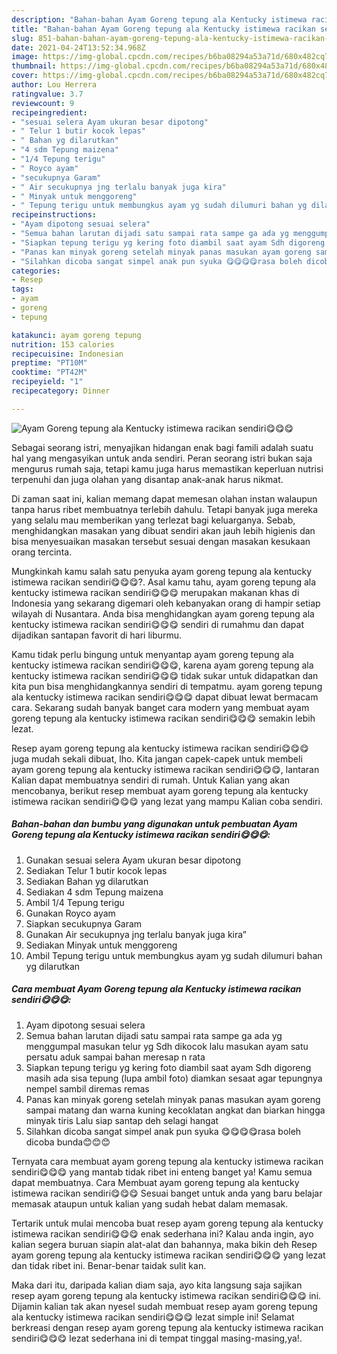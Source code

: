 ```yaml
---
description: "Bahan-bahan Ayam Goreng tepung ala Kentucky istimewa racikan sendiri😋😋😋 yang sedap Untuk Jualan"
title: "Bahan-bahan Ayam Goreng tepung ala Kentucky istimewa racikan sendiri😋😋😋 yang sedap Untuk Jualan"
slug: 851-bahan-bahan-ayam-goreng-tepung-ala-kentucky-istimewa-racikan-sendiri-yang-sedap-untuk-jualan
date: 2021-04-24T13:52:34.968Z
image: https://img-global.cpcdn.com/recipes/b6ba08294a53a71d/680x482cq70/ayam-goreng-tepung-ala-kentucky-istimewa-racikan-sendiri😋😋😋-foto-resep-utama.jpg
thumbnail: https://img-global.cpcdn.com/recipes/b6ba08294a53a71d/680x482cq70/ayam-goreng-tepung-ala-kentucky-istimewa-racikan-sendiri😋😋😋-foto-resep-utama.jpg
cover: https://img-global.cpcdn.com/recipes/b6ba08294a53a71d/680x482cq70/ayam-goreng-tepung-ala-kentucky-istimewa-racikan-sendiri😋😋😋-foto-resep-utama.jpg
author: Lou Herrera
ratingvalue: 3.7
reviewcount: 9
recipeingredient:
- "sesuai selera Ayam ukuran besar dipotong"
- " Telur 1 butir kocok lepas"
- " Bahan yg dilarutkan"
- "4 sdm Tepung maizena"
- "1/4 Tepung terigu"
- " Royco ayam"
- "secukupnya Garam"
- " Air secukupnya jng terlalu banyak juga kira"
- " Minyak untuk menggoreng"
- " Tepung terigu untuk membungkus ayam yg sudah dilumuri bahan yg dilarutkan"
recipeinstructions:
- "Ayam dipotong sesuai selera"
- "Semua bahan larutan dijadi satu sampai rata sampe ga ada yg menggumpal masukan telur yg Sdh dikocok lalu masukan ayam satu persatu aduk sampai bahan meresap n rata"
- "Siapkan tepung terigu yg kering foto diambil saat ayam Sdh digoreng masih ada sisa tepung (lupa ambil foto) diamkan sesaat agar tepungnya nempel sambil diremas remas"
- "Panas kan minyak goreng setelah minyak panas masukan ayam goreng sampai matang dan warna kuning kecoklatan angkat dan biarkan hingga minyak tiris Lalu siap santap deh selagi hangat"
- "Silahkan dicoba sangat simpel anak pun syuka 😋😋😋😋rasa boleh dicoba bunda😊😊😊"
categories:
- Resep
tags:
- ayam
- goreng
- tepung

katakunci: ayam goreng tepung 
nutrition: 153 calories
recipecuisine: Indonesian
preptime: "PT10M"
cooktime: "PT42M"
recipeyield: "1"
recipecategory: Dinner

---
```



![Ayam Goreng tepung ala Kentucky istimewa racikan sendiri😋😋😋](https://img-global.cpcdn.com/recipes/b6ba08294a53a71d/680x482cq70/ayam-goreng-tepung-ala-kentucky-istimewa-racikan-sendiri😋😋😋-foto-resep-utama.jpg)

Sebagai seorang istri, menyajikan hidangan enak bagi famili adalah suatu hal yang mengasyikan untuk anda sendiri. Peran seorang istri bukan saja mengurus rumah saja, tetapi kamu juga harus memastikan keperluan nutrisi terpenuhi dan juga olahan yang disantap anak-anak harus nikmat.

Di zaman  saat ini, kalian memang dapat memesan olahan instan walaupun tanpa harus ribet membuatnya terlebih dahulu. Tetapi banyak juga mereka yang selalu mau memberikan yang terlezat bagi keluarganya. Sebab, menghidangkan masakan yang dibuat sendiri akan jauh lebih higienis dan bisa menyesuaikan masakan tersebut sesuai dengan masakan kesukaan orang tercinta. 



Mungkinkah kamu salah satu penyuka ayam goreng tepung ala kentucky istimewa racikan sendiri😋😋😋?. Asal kamu tahu, ayam goreng tepung ala kentucky istimewa racikan sendiri😋😋😋 merupakan makanan khas di Indonesia yang sekarang digemari oleh kebanyakan orang di hampir setiap wilayah di Nusantara. Anda bisa menghidangkan ayam goreng tepung ala kentucky istimewa racikan sendiri😋😋😋 sendiri di rumahmu dan dapat dijadikan santapan favorit di hari liburmu.

Kamu tidak perlu bingung untuk menyantap ayam goreng tepung ala kentucky istimewa racikan sendiri😋😋😋, karena ayam goreng tepung ala kentucky istimewa racikan sendiri😋😋😋 tidak sukar untuk didapatkan dan kita pun bisa menghidangkannya sendiri di tempatmu. ayam goreng tepung ala kentucky istimewa racikan sendiri😋😋😋 dapat dibuat lewat bermacam cara. Sekarang sudah banyak banget cara modern yang membuat ayam goreng tepung ala kentucky istimewa racikan sendiri😋😋😋 semakin lebih lezat.

Resep ayam goreng tepung ala kentucky istimewa racikan sendiri😋😋😋 juga mudah sekali dibuat, lho. Kita jangan capek-capek untuk membeli ayam goreng tepung ala kentucky istimewa racikan sendiri😋😋😋, lantaran Kalian dapat membuatnya sendiri di rumah. Untuk Kalian yang akan mencobanya, berikut resep membuat ayam goreng tepung ala kentucky istimewa racikan sendiri😋😋😋 yang lezat yang mampu Kalian coba sendiri.

<!--inarticleads1-->

##### Bahan-bahan dan bumbu yang digunakan untuk pembuatan Ayam Goreng tepung ala Kentucky istimewa racikan sendiri😋😋😋:

1. Gunakan sesuai selera Ayam ukuran besar dipotong
1. Sediakan  Telur 1 butir kocok lepas
1. Sediakan  Bahan yg dilarutkan
1. Sediakan 4 sdm Tepung maizena
1. Ambil 1/4 Tepung terigu
1. Gunakan  Royco ayam
1. Siapkan secukupnya Garam
1. Gunakan  Air secukupnya jng terlalu banyak juga kira”
1. Sediakan  Minyak untuk menggoreng
1. Ambil  Tepung terigu untuk membungkus ayam yg sudah dilumuri bahan yg dilarutkan




<!--inarticleads2-->

##### Cara membuat Ayam Goreng tepung ala Kentucky istimewa racikan sendiri😋😋😋:

1. Ayam dipotong sesuai selera
1. Semua bahan larutan dijadi satu sampai rata sampe ga ada yg menggumpal masukan telur yg Sdh dikocok lalu masukan ayam satu persatu aduk sampai bahan meresap n rata
1. Siapkan tepung terigu yg kering foto diambil saat ayam Sdh digoreng masih ada sisa tepung (lupa ambil foto) diamkan sesaat agar tepungnya nempel sambil diremas remas
1. Panas kan minyak goreng setelah minyak panas masukan ayam goreng sampai matang dan warna kuning kecoklatan angkat dan biarkan hingga minyak tiris Lalu siap santap deh selagi hangat
1. Silahkan dicoba sangat simpel anak pun syuka 😋😋😋😋rasa boleh dicoba bunda😊😊😊




Ternyata cara membuat ayam goreng tepung ala kentucky istimewa racikan sendiri😋😋😋 yang mantab tidak ribet ini enteng banget ya! Kamu semua dapat membuatnya. Cara Membuat ayam goreng tepung ala kentucky istimewa racikan sendiri😋😋😋 Sesuai banget untuk anda yang baru belajar memasak ataupun untuk kalian yang sudah hebat dalam memasak.

Tertarik untuk mulai mencoba buat resep ayam goreng tepung ala kentucky istimewa racikan sendiri😋😋😋 enak sederhana ini? Kalau anda ingin, ayo kalian segera buruan siapin alat-alat dan bahannya, maka bikin deh Resep ayam goreng tepung ala kentucky istimewa racikan sendiri😋😋😋 yang lezat dan tidak ribet ini. Benar-benar taidak sulit kan. 

Maka dari itu, daripada kalian diam saja, ayo kita langsung saja sajikan resep ayam goreng tepung ala kentucky istimewa racikan sendiri😋😋😋 ini. Dijamin kalian tak akan nyesel sudah membuat resep ayam goreng tepung ala kentucky istimewa racikan sendiri😋😋😋 lezat simple ini! Selamat berkreasi dengan resep ayam goreng tepung ala kentucky istimewa racikan sendiri😋😋😋 lezat sederhana ini di tempat tinggal masing-masing,ya!.

